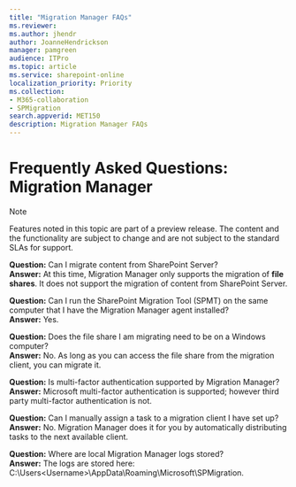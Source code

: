 ```yaml
---
title: "Migration Manager FAQs"
ms.reviewer: 
ms.author: jhendr
author: JoanneHendrickson
manager: pamgreen
audience: ITPro
ms.topic: article
ms.service: sharepoint-online
localization_priority: Priority
ms.collection: 
- M365-collaboration
- SPMigration
search.appverid: MET150
description: Migration Manager FAQs
---
```


# Frequently Asked Questions:  Migration Manager


>[!Note]
>Features noted in this topic are part of a preview release. The content and the functionality are subject to change and are not subject to the standard SLAs for support.

**Question:** Can I migrate content from SharePoint Server? </br>
**Answer:**   At this time, Migration Manager only supports the migration of **file shares**.  It does not support the migration of content from SharePoint Server.

**Question:**  Can I run the SharePoint Migration Tool (SPMT) on the same computer that I have the Migration Manager agent installed?</br>
**Answer:**   Yes.


**Question:**  Does the file share I am migrating need to be on a Windows computer?</br>
**Answer:**    No.  As long as you can access the file share from the migration client, you can migrate it.

**Question:**  Is multi-factor authentication supported by Migration Manager?</br>
**Answer:**    Microsoft multi-factor authentication is supported; however third party multi-factor authentication is not.

**Question:**  Can I manually assign a task to a migration client I have set up?</br>
**Answer:**    No. Migration Manager does it for you by automatically distributing tasks to the next available client.


**Question:**  Where are local Migration Manager logs stored?</br>
**Answer:**    The logs are stored here:  C:\Users\<Username>\AppData\Roaming\Microsoft\SPMigration.